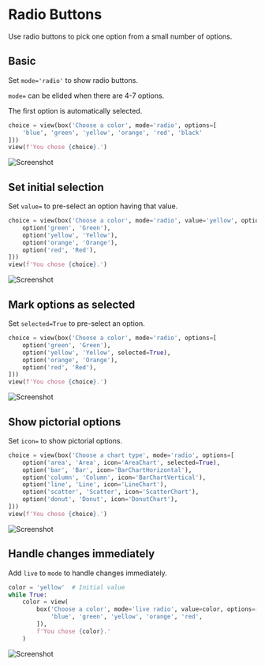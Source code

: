 # Radio Buttons

Use radio buttons to pick one option from a small number of options.

## Basic

Set `mode='radio'` to show radio buttons.

`mode=` can be elided when there are 4-7 options.

The first option is automatically selected.


```py
choice = view(box('Choose a color', mode='radio', options=[
    'blue', 'green', 'yellow', 'orange', 'red', 'black'
]))
view(f'You chose {choice}.')
```


![Screenshot](assets/screenshots/radio_basic.png)


## Set initial selection

Set `value=` to pre-select an option having that value.


```py
choice = view(box('Choose a color', mode='radio', value='yellow', options=[
    option('green', 'Green'),
    option('yellow', 'Yellow'),
    option('orange', 'Orange'),
    option('red', 'Red'),
]))
view(f'You chose {choice}.')
```


![Screenshot](assets/screenshots/radio_value.png)


## Mark options as selected

Set `selected=True` to pre-select an option.


```py
choice = view(box('Choose a color', mode='radio', options=[
    option('green', 'Green'),
    option('yellow', 'Yellow', selected=True),
    option('orange', 'Orange'),
    option('red', 'Red'),
]))
view(f'You chose {choice}.')
```


![Screenshot](assets/screenshots/radio_selected.png)


## Show pictorial options

Set `icon=` to show pictorial options.


```py
choice = view(box('Choose a chart type', mode='radio', options=[
    option('area', 'Area', icon='AreaChart', selected=True),
    option('bar', 'Bar', icon='BarChartHorizontal'),
    option('column', 'Column', icon='BarChartVertical'),
    option('line', 'Line', icon='LineChart'),
    option('scatter', 'Scatter', icon='ScatterChart'),
    option('donut', 'Donut', icon='DonutChart'),
]))
view(f'You chose {choice}.')
```


![Screenshot](assets/screenshots/radio_icon.png)


## Handle changes immediately

Add `live` to `mode` to handle changes immediately.


```py
color = 'yellow'  # Initial value
while True:
    color = view(
        box('Choose a color', mode='live radio', value=color, options=[
            'blue', 'green', 'yellow', 'orange', 'red',
        ]),
        f'You chose {color}.'
    )
```


![Screenshot](assets/screenshots/radio_live.png)
